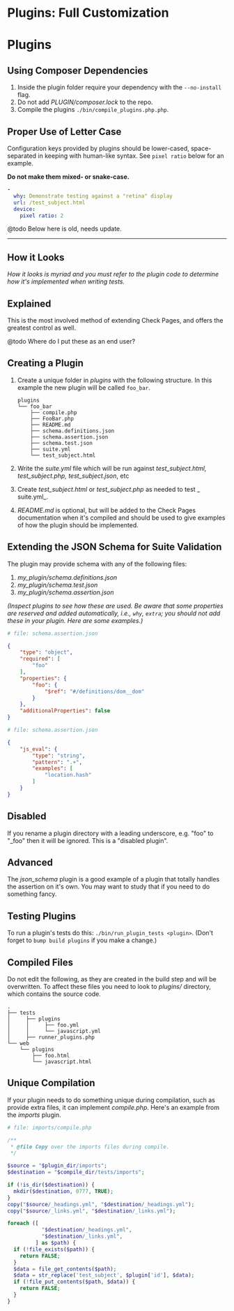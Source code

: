 <!--
id: plugins
title: Plugins
-->

# Plugins: Full Customization

# Plugins

## Using Composer Dependencies

1. Inside the plugin folder require your dependency with the `--no-install` flag.
3. Do not add _PLUGIN/composer.lock_ to the repo.
2. Compile the plugins `./bin/compile_plugins.php.php`.

## Proper Use of Letter Case

Configuration keys provided by plugins should be lower-cased, space-separated in keeping with human-like syntax. See `pixel ratio` below for an example.

**Do not make them mixed- or snake-case.**

```yaml
-
  why: Demonstrate testing against a "retina" display
  url: /test_subject.html
  device:
    pixel ratio: 2
```

@todo Below here is old, needs update.

---

## How it Looks

_How it looks is myriad and you must refer to the plugin code to determine how it's implemented when writing tests._

## Explained

This is the most involved method of extending Check Pages, and offers the greatest control as well.

@todo Where do I put these as an end user?

## Creating a Plugin

1. Create a unique folder in _plugins_ with the following structure. In this example the new plugin will be called `foo_bar`.

   ```
   plugins
   └── foo_bar
       ├── compile.php
       ├── FooBar.php
       ├── README.md
       ├── schema.definitions.json
       ├── schema.assertion.json
       ├── schema.test.json
       ├── suite.yml
       └── test_subject.html
   ```


1. Write the _suite.yml_ file which will be run against _test_subject.html, test_subject.php, test_subject.json_, etc
2. Create _test_subject.html_ or _test_subject.php_ as needed to test _
   suite.yml_.
3. _README.md_ is optional, but will be added to the Check Pages documentation when it's compiled and should be used to give examples of how the plugin should be implemented.

## Extending the JSON Schema for Suite Validation

The plugin may provide schema with any of the following files:

1. _my_plugin/schema.definitions.json_
2. _my_plugin/schema.test.json_
3. _my_plugin/schema.assertion.json_

_(Inspect plugins to see how these are used. Be aware that some properties are reserved and added automatically, i.e., `why`, `extra`; you should not add these in your plugin. Here are some examples.)_

```yaml
# file: schema.assertion.json
```

```json
{
    "type": "object",
    "required": [
        "foo"
    ],
    "properties": {
        "foo": {
            "$ref": "#/definitions/dom__dom"
        }
    },
    "additionalProperties": false
}
```

```yaml
# file: schema.assertion.json
```

```json
{
    "js_eval": {
        "type": "string",
        "pattern": ".+",
        "examples": [
            "location.hash"
        ]
    }
}
```

## Disabled

If you rename a plugin directory with a leading underscore, e.g. "foo" to "_foo" then it will be ignored. This is a "disabled plugin".

## Advanced

The _json_schema_ plugin is a good example of a plugin that totally handles the assertion on it's own. You may want to study that if you need to do something fancy.

## Testing Plugins

To run a plugin's tests do this: `./bin/run_plugin_tests <plugin>`.  (Don't forget to `bump build plugins` if you make a change.)

## Compiled Files

Do not edit the following, as they are created in the build step and will be overwritten. To affect these files you need to look to _plugins/_
directory, which contains the source code.

```
.
├── tests
│     ├── plugins
│     │     ├── foo.yml
│     │     └── javascript.yml
│     ├── runner_plugins.php
└── web
    └── plugins
        ├── foo.html
        └── javascript.html

```

## Unique Compilation

If your plugin needs to do something unique during compilation, such as provide extra files, it can implement _compile.php_. Here's an example from the _imports_ plugin.

```php
# file: imports/compile.php

/**
 * @file Copy over the imports files during compile.
 */

$source = "$plugin_dir/imports";
$destination = "$compile_dir/tests/imports";

if (!is_dir($destination)) {
  mkdir($destination, 0777, TRUE);
}
copy("$source/_headings.yml", "$destination/_headings.yml");
copy("$source/_links.yml", "$destination/_links.yml");

foreach ([
           "$destination/_headings.yml",
           "$destination/_links.yml",
         ] as $path) {
  if (!file_exists($path)) {
    return FALSE;
  }
  $data = file_get_contents($path);
  $data = str_replace('test_subject', $plugin['id'], $data);
  if (!file_put_contents($path, $data)) {
    return FALSE;
  }
}
```
